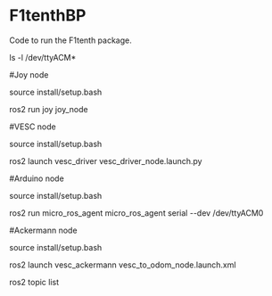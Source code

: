 # F1tenthBP
Code to run the F1tenth package.

ls -l /dev/ttyACM*

#Joy node

source install/setup.bash

ros2 run joy joy_node

#VESC node

source install/setup.bash

ros2 launch vesc_driver vesc_driver_node.launch.py

#Arduino node

source install/setup.bash

ros2 run micro_ros_agent micro_ros_agent serial --dev /dev/ttyACM0

#Ackermann node

source install/setup.bash

ros2 launch vesc_ackermann vesc_to_odom_node.launch.xml

ros2 topic list

